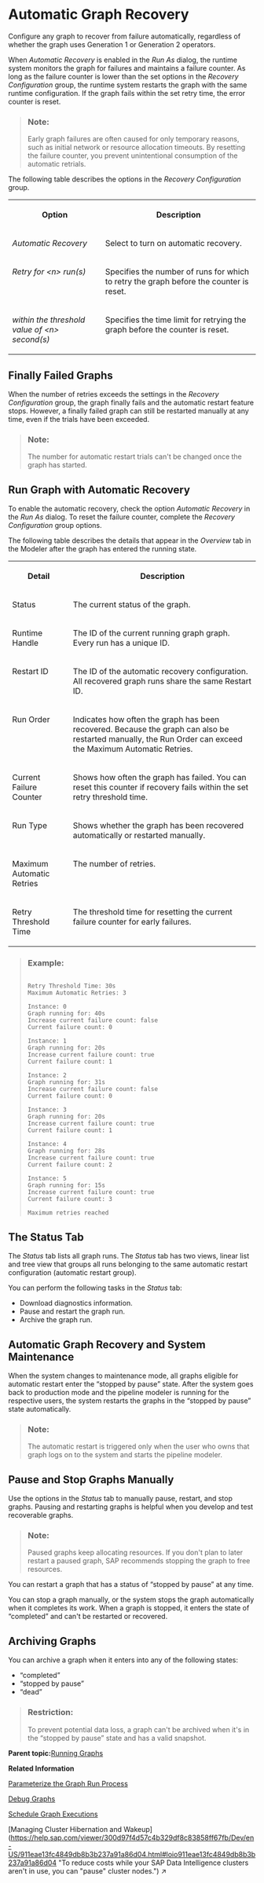 <!-- loio4bf172bcbdc543a59fbad729f5dfd7db -->

# Automatic Graph Recovery

Configure any graph to recover from failure automatically, regardless of whether the graph uses Generation 1 or Generation 2 operators.

When *Automatic Recovery* is enabled in the *Run As* dialog, the runtime system monitors the graph for failures and maintains a failure counter. As long as the failure counter is lower than the set options in the *Recovery Configuration* group, the runtime system restarts the graph with the same runtime configuration. If the graph fails within the set retry time, the error counter is reset.

> ### Note:  
> Early graph failures are often caused for only temporary reasons, such as initial network or resource allocation timeouts. By resetting the failure counter, you prevent unintentional consumption of the automatic retrials.

The following table describes the options in the *Recovery Configuration* group.


<table>
<tr>
<th valign="top">

Option

</th>
<th valign="top">

Description

</th>
</tr>
<tr>
<td valign="top">

*Automatic Recovery*

</td>
<td valign="top">

Select to turn on automatic recovery.

</td>
</tr>
<tr>
<td valign="top">

*Retry for *<n\>* run\(s\)*

</td>
<td valign="top">

Specifies the number of runs for which to retry the graph before the counter is reset.

</td>
</tr>
<tr>
<td valign="top">

*within the threshold value of *<n\>* second\(s\)*

</td>
<td valign="top">

Specifies the time limit for retrying the graph before the counter is reset.

</td>
</tr>
</table>



<a name="loio4bf172bcbdc543a59fbad729f5dfd7db__section_qqr_kz5_vrb"/>

## Finally Failed Graphs

When the number of retries exceeds the settings in the *Recovery Configuration* group, the graph finally fails and the automatic restart feature stops. However, a finally failed graph can still be restarted manually at any time, even if the trials have been exceeded.

> ### Note:  
> The number for automatic restart trials can't be changed once the graph has started.



<a name="loio4bf172bcbdc543a59fbad729f5dfd7db__section_yjv_pz5_vrb"/>

## Run Graph with Automatic Recovery

To enable the automatic recovery, check the option *Automatic Recovery* in the *Run As* dialog. To reset the failure counter, complete the *Recovery Configuration* group options.

The following table describes the details that appear in the *Overview* tab in the Modeler after the graph has entered the running state.


<table>
<tr>
<th valign="top">

Detail

</th>
<th valign="top">

Description

</th>
</tr>
<tr>
<td valign="top">

Status

</td>
<td valign="top">

The current status of the graph.

</td>
</tr>
<tr>
<td valign="top">

Runtime Handle

</td>
<td valign="top">

The ID of the current running graph graph. Every run has a unique ID.

</td>
</tr>
<tr>
<td valign="top">

Restart ID

</td>
<td valign="top">

The ID of the automatic recovery configuration. All recovered graph runs share the same Restart ID.

</td>
</tr>
<tr>
<td valign="top">

Run Order

</td>
<td valign="top">

Indicates how often the graph has been recovered. Because the graph can also be restarted manually, the Run Order can exceed the Maximum Automatic Retries.

</td>
</tr>
<tr>
<td valign="top">

Current Failure Counter

</td>
<td valign="top">

Shows how often the graph has failed. You can reset this counter if recovery fails within the set retry threshold time.

</td>
</tr>
<tr>
<td valign="top">

Run Type

</td>
<td valign="top">

Shows whether the graph has been recovered automatically or restarted manually.

</td>
</tr>
<tr>
<td valign="top">

Maximum Automatic Retries

</td>
<td valign="top">

The number of retries.

</td>
</tr>
<tr>
<td valign="top">

Retry Threshold Time

</td>
<td valign="top">

The threshold time for resetting the current failure counter for early failures.

</td>
</tr>
</table>

> ### Example:  
> ```
> 
> Retry Threshold Time: 30s
> Maximum Automatic Retries: 3
> 
> Instance: 0
> Graph running for: 40s
> Increase current failure count: false
> Current failure count: 0
> 
> Instance: 1
> Graph running for: 20s
> Increase current failure count: true
> Current failure count: 1
> 
> Instance: 2
> Graph running for: 31s
> Increase current failure count: false
> Current failure count: 0
> 
> Instance: 3
> Graph running for: 20s
> Increase current failure count: true
> Current failure count: 1
> 
> Instance: 4
> Graph running for: 28s
> Increase current failure count: true
> Current failure count: 2
> 
> Instance: 5
> Graph running for: 15s
> Increase current failure count: true
> Current failure count: 3
> 
> Maximum retries reached
> ```



<a name="loio4bf172bcbdc543a59fbad729f5dfd7db__section_yyp_l4f_cvb"/>

## The Status Tab

The *Status* tab lists all graph runs. The *Status* tab has two views, linear list and tree view that groups all runs belonging to the same automatic restart configuration \(automatic restart group\).

You can perform the following tasks in the *Status* tab:

-   Download diagnostics information.
-   Pause and restart the graph run.
-   Archive the graph run.



<a name="loio4bf172bcbdc543a59fbad729f5dfd7db__section_xgd_s1v_vrb"/>

## Automatic Graph Recovery and System Maintenance

When the system changes to maintenance mode, all graphs eligible for automatic restart enter the “stopped by pause” state. After the system goes back to production mode and the pipeline modeler is running for the respective users, the system restarts the graphs in the “stopped by pause” state automatically.

> ### Note:  
> The automatic restart is triggered only when the user who owns that graph logs on to the system and starts the pipeline modeler.



<a name="loio4bf172bcbdc543a59fbad729f5dfd7db__section_ddh_qr1_vvb"/>

## Pause and Stop Graphs Manually

Use the options in the *Status* tab to manually pause, restart, and stop graphs. Pausing and restarting graphs is helpful when you develop and test recoverable graphs.

> ### Note:  
> Paused graphs keep allocating resources. If you don't plan to later restart a paused graph, SAP recommends stopping the graph to free resources.

You can restart a graph that has a status of “stopped by pause” at any time.

You can stop a graph manually, or the system stops the graph automatically when it completes its work. When a graph is stopped, it enters the state of “completed” and can't be restarted or recovered.



<a name="loio4bf172bcbdc543a59fbad729f5dfd7db__section_s3w_rr1_vvb"/>

## Archiving Graphs

You can archive a graph when it enters into any of the following states:

-   “completed”
-   “stopped by pause”
-   “dead”

> ### Restriction:  
> To prevent potential data loss, a graph can't be archived when it's in the “stopped by pause” state and has a valid snapshot.

**Parent topic:**[Running Graphs](running-graphs-439d0a0.md "After creating a graph, you can run the graph based on the configuration defined for the graph. The Modeler application runs the operators in the graph as individual processes.")

**Related Information**  


[Parameterize the Graph Run Process](parameterize-the-graph-run-process-f3caf16.md "Parameterize the graph run process using parameters that assume different values based on the values passed in each graph run.")

[Debug Graphs](debug-graphs-06b0159.md "You can start the graph in debug mode to verify the input and output from each operator during execution and analyze or modify the data passing through a connection.")

[Schedule Graph Executions](schedule-graph-executions-cb46d5f.md "The SAP Data Intelligence Modeler provides capabilities to schedule graph executions.")

[Managing Cluster Hibernation and Wakeup](https://help.sap.com/viewer/300d97f4d57c4b329df8c83858ff67fb/Dev/en-US/911eae13fc4849db8b3b237a91a86d04.html#loio911eae13fc4849db8b3b237a91a86d04 "To reduce costs while your SAP Data Intelligence clusters aren't in use, you can "pause" cluster nodes.") :arrow_upper_right:

